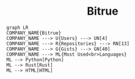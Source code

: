 <h1 align="center">Bitrue</h1>

```mermaid
graph LR
COMPANY_NAME{Bitrue}
COMPANY_NAME ---> U{Users} ---> UN[4]
COMPANY_NAME ---> R{Repositories} ---> RN[13]
COMPANY_NAME ---> G{Gists} ---> GN[40]
COMPANY_NAME ---> ML{Most Used<br>Languages}
ML --> Python[Python]
ML --> Rust[Rust]
ML --> HTML[HTML]
```
